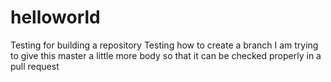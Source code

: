 # helloworld
Testing for building a repository
Testing how to create a branch
I am trying to give this master a little more body so that it can be checked properly in a pull request
